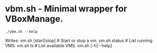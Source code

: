 # vbm.sh - Minimal wrapper for VBoxManage.

`./vbm.sh --help`

Writes:
    vm.sh [start|stop] <Virtual Box Name> # Start or stop a vm.
    vm.sh status                          # List running VMS.
    vm.sh ls                              # List available VMS.
    vm.sh [-h|--help]
